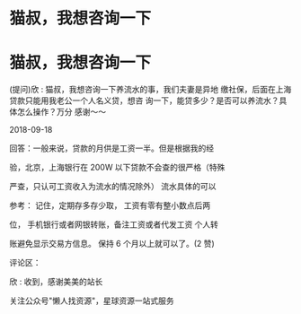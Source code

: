 # 猫叔，我想咨询一下

# 猫叔，我想咨询一下

(提问)欣 : 猫叔，我想咨询一下养流水的事，我们夫妻是异地 缴社保，后面在上海贷款只能用我老公一个人名义贷，想咨 询一下，能贷多少？是否可以养流水？具体怎么操作？万分 感谢～～

2018-09-18

回答：一般来说，贷款的月供是工资一半。但是根据我的经

验，北京，上海银行在 200W 以下贷款不会查的很严格（特殊

严查，只认可工资收入为流水的情况除外） 流水具体的可以

参考： 记住，定期存多存少取， 工资有零有整小数点后两

位， 手机银行或者网银转账，备注工资或者代发工资 个人转

账避免显示交易方信息。 保持 6 个月以上就可以了。(2 赞)

评论区：

欣 : 收到，感谢美美的站长

关注公众号"懒人找资源"，星球资源一站式服务